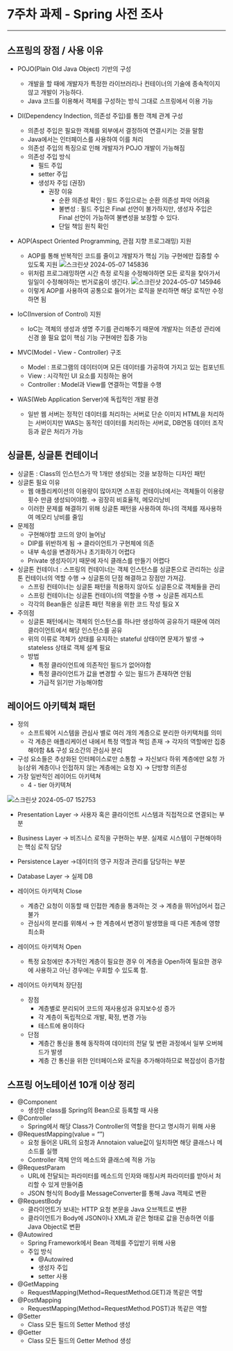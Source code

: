 # 7주차 과제 - Spring 사전 조사

---

## 스프링의 장점 / 사용 이유

- POJO(Plain Old Java Object) 기반의 구성
    - 개발을 할 때에 개발자가 특정한 라이브러리나 컨테이너의 기술에 종속적이지 않고 개발이 가능하다.
    - Java 코드를 이용해서 객체를 구성하는 방식 그대로 스프링에서 이용 가능
- DI(Dependency Indection, 의존성 주입)를 통한 객체 관계 구성
    - 의존성 주입은 필요한 객체를 외부에서 결정하여 연결시키는 것을 말함
    - Java에서는 인터페이스를 사용하여 이를 처리
    - 의존성 주입의 특징으로 인해 개발자가 POJO 개발이 가능해짐
    - 의존성 주입 방식
        - 필드 주입
        - setter 주입
        - 생성자 주입 (권장)
            - 권장 이유
                - 순환 의존성 확인 : 필드 주입으로는 순환 의존성 파악 어려움
                - 불변성 : 필드 주입은 Final 선언이 불가하지만, 생성자 주입은 Final 선언이 가능하여 불변성을 보장할 수 있다.
                - 단일 책임 원칙 확인
- AOP(Aspect Oriented Programming, 관점 지향 프로그래밍) 지원
    - AOP를 통해 반복적인 코드를 줄이고 개발자가 핵심 기능 구현에만 집중할 수 있도록 지원
    ![스크린샷 2024-05-07 145836](https://github.com/COW-edu/COW-Spring-3/assets/111961655/566c411f-0b62-4b98-8260-146802492c08)
  - 위처럼 프로그래밍하면 시간 측정 로직을 수정해야하면 모든 로직을 찾아가서 일일이 수정해야하는 번거로움이 생긴다.
    ![스크린샷 2024-05-07 145946](https://github.com/COW-edu/COW-Spring-3/assets/111961655/23ab95ff-986e-4d3c-b16d-92ce303ccf7f)
  - 이렇게 AOP를 사용하여 공통으로 들어가는 로직을 분리하면 해당 로직만 수정하면 됨

- IoC(Inversion of Control) 지원
    - IoC는 객체의 생성과 생명 주기를 관리해주기 때문에 개발자는 의존성 관리에 신경 쓸 필요 없이 핵심 기능 구현에만 집중 가능
- MVC(Model - View - Controller) 구조
    - Model : 프로그램의 데이터이며 모든 데이터를 가공하여 가지고 있는 컴포넌트
    - View : 시각적인 UI 요소를 지칭하는 용어
    - Controller : Model과 View를 연결하는 역할을 수행
- WAS(Web Application Server)에 독립적인 개발 환경
    - 일반 웹 서버는 정적인 데이터를 처리하는 서버로 단순 이미지 HTML을 처리하는 서버이지만 WAS는 동적인 데이터를 처리하는 서버로, DB연동 데이터 조작 등과 같은 처리가 가능

## 싱글톤, 싱글톤 컨테이너

- 싱글톤 : Class의 인스턴스가 딱 1개만 생성되는 것을 보장하는 디자인 패턴
- 싱글톤 필요 이유
    - 웹 애플리케이션의 이용량이 많아지면 스프링 컨테이너에서는 객체들이 이용량 횟수 만큼 생성되어야함. → 굉장히 비효율적, 메모리낭비
    - 이러한 문제를 해결하기 위해 싱글톤 패턴을 사용하여 하나의 객체를 재사용하여 메모리 낭비를 줄임
- 문제점
    - 구현해야할 코드의 양이 늘어남
    - DIP를 위반하게 됨 → 클라이언트가 구현체에 의존
    - 내부 속성을 변경하거나 초기화하기 어렵다
    - Private 생성자이기 때문에 자식 클래스를 만들기 어렵다
- 싱글톤 컨테이너 : 스프링의 컨테이너는 객체 인스턴스를 싱글톤으로 관리하는 싱글톤 컨테이너의 역할 수행 → 싱글톤의 단점 해결하고 장점만 가져감.
    - 스프링 컨테이너는 싱글톤 패턴을 적용하지 않아도 싱글톤으로 객체들을 관리
    - 스프링 컨테이너는 싱글톤 컨테이너의 역할을 수행 → 싱글톤 레지스트
    - 각각의 Bean들은 싱글톤 패턴 적용을 위한 코드 작성 필요 X
- 주의점
    - 싱글톤 패턴에서는 객체의 인스턴스를 하나만 생성하여 공유하기 때문에 여러 클라이언트에서 해당 인스턴스를 공유
    - 위의 이류로 객체가 상태를 유지하는 stateful 상태이면 문제가 발생 → stateless 상태로 객체 설계 필요
    - 방법
        - 특정 클라이언트에 의존적인 필드가 없어야함
        - 특정 클라이언트가 값을 변경할 수 있는 필드가 존재하면 안됨
        - 가급적 읽기만 가능해야함

## 레이어드 아키텍쳐 패턴

- 정의
    - 소프트웨어 시스템을 관심사 별로 여러 개의 계층으로 분리한 아키택처를 의미
    - 각 계층은 애플리케이션 내에서 특정 역할과 책임 존재 → 각자의 역할에만 집중해야함 && 구성 요소간의 관심사 분리
- 구성 요소들은 추상화된 인터페이스로만 소통함 → 자신보다 하위 계층에만 요청 가능(상위 계층이나 인접하지 않는 계층에는 요청 X) → 단방향 의존성
- 가장 일반적인 레이어드 아키텍쳐
    - 4 - tier 아키텍쳐

![스크린샷 2024-05-07 152753](https://github.com/COW-edu/COW-Spring-3/assets/111961655/44ec3406-adb6-4343-a0cc-662466384f78)
  - Presentation Layer
  → 사용자 혹은 클라이언트 시스템과 직접적으로 연결되는 부분
  - Business Layer
    → 비즈니스 로직을 구현하는 부분. 실제로 시스템이 구현해야하는 핵심 로직 담당
  - Persistence Layer
    →데이터의 영구 저장과 관리를 담당하는 부분
  - Database Layer
    → 실제 DB


- 레이어드 아키텍처 Close
    - 계층간 요청이 이동할 때 인접한 계층을 통과하는 것 → 계층을 뛰어넘어서 접근 불가
    - 관심사의 분리를 위해서 → 한 계층에서 변경이 발생했을 때 다른 계층에 영향 최소화
- 레이어드 아키텍처 Open
    - 특정 요청에만 추가적인 계층이 필요한 경우 이 계층을 Open하여 필요한 경우에 사용하고 아닌 경우에는 우회할 수 있도록 함.
- 레이어드 아키텍처 장단점
    - 장점
        - 계층별로 분리되어 코드의 재사용성과 유지보수성 증가
        - 각 계층이 독립적으로 개발, 확정, 변경 가능
        - 테스트에 용이하다
    - 단점
        - 계층간 통신을 통해 동작하여 데이터의 전달 및 변환 과정에서 일부 오버헤드가 발생
        - 계층 간 통신을 위한 인터페이스와 로직을 추가해야하므로 복잡성이 증가함

## 스프링 어노테이션 10개 이상 정리

- @Component
    - 생성한 class를 Spring의 Bean으로 등록할 때 사용
- @Controller
    - Spring에서 해당 Class가 Controller의 역할을 한다고 명시하기 위해 사용
- @RequestMapping(value = “”)
    - 요청 들어온 URL의 요청과 Annotaion value값이 일치하면 해당 클래스나 메소드를 실행
    - Controller 객체 안의 메소드와 클래스에 적용 가능
- @RequestParam
    - URL에 전달되는 파라미터를 메소드의 인자와 매칭시켜 파라미터를 받아서 처리할 수 있게 만들어줌
    - JSON 형식의 Body를 MessageConverter를 통해 Java 객체로 변환
- @RequestBody
    - 클라이언트가 보내는 HTTP 요청 본문을 Java 오브젝트로 변환
    - 클라이언트가 Body에 JSON이나 XML과 같은 형태로 값을 전송하면 이를 Java Object로 변환
- @Autowired
    - Spring Framework에서 Bean 객체를 주입받기 위해 사용
    - 주입 방식
        - @Autowired
        - 생성자 주입
        - setter 사용
- @GetMapping
    - RequestMapping(Method=RequestMethod.GET)과 똑같은 역할
- @PostMapping
    - RequestMapping(Method=RequestMethod.POST)과 똑같은 역할
- @Setter
    - Class 모든 필드의 Setter Method 생성
- @Getter
    - Class 모든 필드의 Getter Method 생성